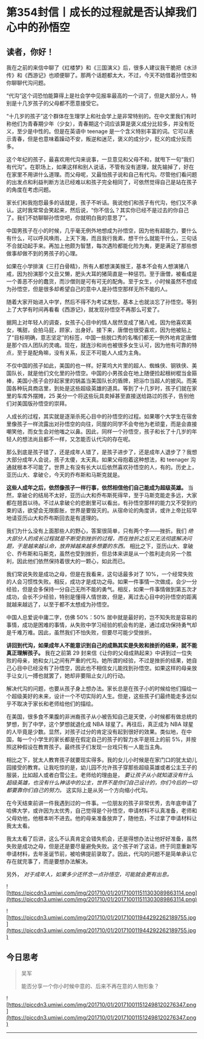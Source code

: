 # 第354封信丨成长的过程就是否认掉我们心中的孙悟空

## 读者，你好！

我在之前的来信中聊了《红楼梦》和《三国演义》后，很多人建议我干脆把《水浒传》和《西游记》也顺便聊了。那两个话题都太大，不过，今天不妨借着孙悟空和你聊聊代沟问题。

“代沟”这个词恐怕能算得上是社会学中见报率最高的一个词了，但是大部分人，特别是十几岁孩子的父母都不愿意接受它。

“十几岁的孩子”这个群体在生理学上和社会学上是非常特别的。在中文里我们有时称他们为青春期少年（少女），青春期这个词应该算是褒义成分比较多，并没有贬义，至少是中性的。但是在英语中 teenage 是一个含义特别丰富的词。它可以表示青春，但是也意味着躁动不安，叛逆和迷茫，褒义的成分少，贬义的成分反而多。

这个年纪的孩子，最喜欢用代沟来说事，一旦意见和父母不和，就甩下一句“我们有代沟”。在职场上，如果这样和别人说话，不管有没有道理，就先输掉了，好在在家里不用讲什么道理。而父母呢，又最怕孩子说和自己有代沟。尽管他们看问题的出发点和利益判断方法已经难以和孩子完全相同了，可依然觉得自己是站在孩子的角度在考虑问题。

家长们和我抱怨最多的话就是，孩子不听话。我说他们和孩子有代沟，他们又不承认。这时我常常会笑起来，然后说，“你不信么？其实你已经不是过去的你自己了。我们不妨聊聊孙悟空吧，你就明白我的意思了”。

中国男孩子在小的时候，几乎毫无例外地想成为孙悟空，因为他有超能力，要什么有什么，可以呼风唤雨，上天下海，而且我行我素，想干什么就能干什么，三句话不合就动起手来。再加上他颇为智慧，每次遇险都能化险为夷，更是满足了那些想做事却做不到的男孩子的心理。

如果在小学排演《三打白骨精》，所有人都想演美猴王，基本不会有人想演猪八戒，因为扮演那个又丑又懒，肥头大耳的猪简直是一种惩罚。至于唐僧，被看成是一个善恶不分的蠢货，而沙僧则是可有可无的配角。至于女生，小时候虽然不想成为孙悟空，但是很多却希望自己的意中人是孙悟空那样无所不能的人。

随着大家开始进入中学，然后不得不为考试发愁，基本上也就淡忘了孙悟空。等到上了大学有时间再看看《西游记》，就发现孙悟空不再那么可爱了。

据网上对年轻人的调查，女孩子心目中的情人居然变成了猪八戒，因为他喜欢美女，嘴甜，会拍马屁，顾家，出身好。接下来，唐僧也很受喜欢，因为他被贴上了“目标明确，意志坚定”的标签，中国一些脱口秀的名嘴们都无一例外地肯定唐僧是那个四人团队的灵魂。现在，就连沙和尚也被很多女生认可，因为他有可靠的特点，至于是配角嘛，没有关系，反正不可能人人成为主角。

不仅中国的孩子如此，美国的也一样。好莱坞大片里的超人、蜘蛛侠、钢铁侠、美国队长，就是他们文化里的孙悟空。中国的小男孩会在地上随便捡起根树棍当金箍棒，美国小孩子会抄起家里的锅盖当美国队长的盾牌，把浴巾当超人的披风。而美国各种玩具商店里，到处是这些超级英雄的道具。等到了十几岁时，孩子们就在家里的车库外摆摊，25 美分一个将这些玩具卖掉甚至直接送给路过的孩子，告别他们对美国版孙悟空的崇拜。

人成长的过程，其实就是逐渐杀死心目中的孙悟空的过程。如果哪个大学生在宿舍里像孩子一样流露出对孙悟空的向往，同屋的同学不会夸他为老顽童，而是会直接嘲笑他，而女生会对他嗤之以鼻。因此，同样一个孙悟空，孩子和长了十几岁的年轻人的想法尚且都不一样，又怎能否认代沟的存在呢。

那么到底是孩子错了，还是成年人错了，是孩子进步了，还是成年人退步了？我想大部分成年人会说，孩子太傻，太天真。如果父母抱着这种想法，和 teenager 沟通就根本不可能了。世界上有没有长大以后依然喜欢孙悟空的人，有的。历史上，亚历山大、拿破仑，今天的乔布斯和马斯克就是。

 **这些人成年之后，依然像孩子一样行事，依然相信他们自己能成为超级英雄。** 当然，拿破仑的结局不太好，亚历山大和乔布斯死得早，至于马斯克能走多远，大家都在翘首以待。不过从拿破仑的悲剧里可以看出，有孙悟空那样的能力又不受到约束的话，欲望会无限膨胀，世界是要毁灭的。从宿命论的角度讲，或许上帝比较早地请亚历山大和乔布斯回去是有道理的。

我们为什么没有上面那些人的野心，答案很简单，只有两个字——挫折。我们 *绝大部分人的成长过程就是不断受到挫折的过程，而在挫折之后又无法彻底解决问题，于是越来越认命，放弃掉越来越多想要的东西。* 相比之下，亚历山大、拿破仑、乔布斯和马斯克，虽然也受到挫折，但总体来讲是从一个胜利走向另一个胜利，因此他们依然保持着很大的一颗心，如此而已。

我们常说失败是成功之母，但是在我看来，这句话最多对了 10%，一个经常失败的人会习惯性失败。相反，成功才是成功之母。如果一件事情一次做成，会少一分经验，但是会多保持一分自己无所不能的勇气。相反，如果一件事情做到第五次才成功，会长不少经验，特别是懂得人情世故，但是，离过去心目中的孙悟空的距离就越来越远了，以至于都不太想成为孙悟空。

中国人总爱说中庸二字，仿佛 50%：50% 居中就是最好的，岂不知失败是容易的事情，成功是困难的事情，从失败中学习经验的机会有的是，通过成功保持勇气却是千难万难。因此，虽然我们不怕失败，但要尽可能少受挫折。

 **讲回到代沟，如果成年人不能意识到自己的成熟其实是失败和挫折的结果，就不能真正理解孩子。** 我在之前第 29 封来信《让你的父母成熟起来》中讲到过一位失败的母亲，她和女儿之间有严重的代沟。她所谓的经验，不过是挫折的结果，她自己心目中已经没有了孙悟空，因此也不相信女儿能找到孙悟空。如果这样的母亲放手让女儿一搏也就罢了，她却非要阻止女儿的行动。

解决代沟的问题，也要从孩子身上想办法。家长总是在孩子小的时候给他们描绘一个超级美好的未来，设计一个不切实际的人生。但是，这些孩子们最终能走多远似乎不取决于家长和老师给他们的描绘。

在美国，很多食不果腹的非洲裔孩子从小被告知自己是天使，小时候都有做总统的梦想，到了中学，这个梦想就退化成 NBA 球星了。再往后，真正成为 NBA 球星的人毕竟是少数。显然，对孩子过分的肯定没有起到很好的效果。类似地，在中国，每一个小学生的家长都是在假定自己的孩子的智力水平是班上的前 5%，并按照这种假设在教育孩子。最终孩子们发现一台戏只有一人能当主角。

相比之下，犹太人教育孩子就要现实得多。我的女儿小时候是在家门口的犹太幼儿园接受的教育。让我吃惊的是，幼儿园不允许孩子穿那些超级英雄或者公主王子的服装，比如超人或者白雪公主。老师给的理由是， *要让孩子从小就知道没有什么超级英雄，也没有什么神话中的公主，世界不是你们自己设计的，你们今后的一切都要靠你们自己的努力。* 这实际上是从另一个方向缩小代沟。

在今天结束前讲一件我遇到过的一件事。一位朋友的孩子非常优秀，去年底申请了哈佛大学，或许因为太优秀，自己觉得是个孙悟空，申请材料不认真准备，老师和父母劝他，他根本听不进去。他的母亲准备放弃了，随他去，不过拿了申请材料让我太太看。

我太太看了后讲，这么不认真肯定会错失机会，还是得想办法让他好好准备，虽然失败是成功之母，但是还是要尽量避免失败。这个孩子听了这话，终于同意重新写申请材料，去年圣诞节前，被哈佛提前录取了。因此，代沟的问题不是简单承认它存在就完事了，而是要想办法解决。

另外， *对于成年人，如果多少还怀念一点孙悟空，可能就会更有出息。*

![https://piccdn3.umiwi.com/img/201710/01/201710011511303089863114.png](https://piccdn3.umiwi.com/img/201710/01/201710011511303089863114.png)

![https://piccdn3.umiwi.com/img/201710/01/201710011944292262189755.jpg](https://piccdn3.umiwi.com/img/201710/01/201710011944292262189755.jpg)

## 今日思考

> 吴军
> 
> 能否分享一个你小时候中意的、后来不再在意的人物形象？

![https://piccdn3.umiwi.com/img/201710/01/201710011512498120276347.png](https://piccdn3.umiwi.com/img/201710/01/201710011512498120276347.png)

---
